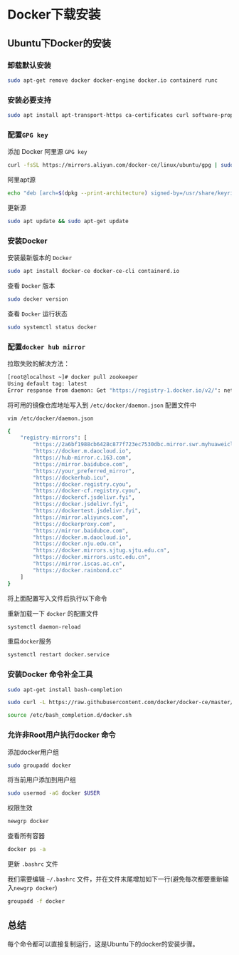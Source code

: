 # Docker下载安装

## Ubuntu下Docker的安装

### 卸载默认安装

```bash
sudo apt-get remove docker docker-engine docker.io containerd runc
```

### 安装必要支持

```bash
sudo apt install apt-transport-https ca-certificates curl software-properties-common gnupg lsb-release
```

### 配置`GPG key`

添加 Docker 阿里源 `GPG key`

```bash
curl -fsSL https://mirrors.aliyun.com/docker-ce/linux/ubuntu/gpg | sudo gpg --dearmor -o /usr/share/keyrings/docker-archive-keyring.gpg
```

阿里apt源

```bash
echo "deb [arch=$(dpkg --print-architecture) signed-by=/usr/share/keyrings/docker-archive-keyring.gpg] https://mirrors.aliyun.com/docker-ce/linux/ubuntu $(lsb_release -cs) stable" | sudo tee /etc/apt/sources.list.d/docker.list &gt; /dev/null
```

更新源

```bash
sudo apt update && sudo apt-get update
```

### 安装Docker

安装最新版本的 `Docker`

```bash
sudo apt install docker-ce docker-ce-cli containerd.io
```

查看 `Docker` 版本

```bash
sudo docker version
```

查看 `Docker` 运行状态

```bash
sudo systemctl status docker
```

### 配置`docker hub mirror`

拉取失败的解决方法：

```bash
[root@localhost ~]# docker pull zookeeper
Using default tag: latest
Error response from daemon: Get "https://registry-1.docker.io/v2/": net/http: request canceled while waiting for connection (Client.Timeout exceeded while awaiting headers)
```

将可用的镜像仓库地址写入到 `/etc/docker/daemon.json` 配置文件中

```bash
vim /etc/docker/daemon.json
```

```bash
{
    "registry-mirrors": [
        "https://2a6bf1988cb6428c877f723ec7530dbc.mirror.swr.myhuaweicloud.com",
        "https://docker.m.daocloud.io",
        "https://hub-mirror.c.163.com",
        "https://mirror.baidubce.com",
        "https://your_preferred_mirror",
        "https://dockerhub.icu",
        "https://docker.registry.cyou",
        "https://docker-cf.registry.cyou",
        "https://dockercf.jsdelivr.fyi",
        "https://docker.jsdelivr.fyi",
        "https://dockertest.jsdelivr.fyi",
        "https://mirror.aliyuncs.com",
        "https://dockerproxy.com",
        "https://mirror.baidubce.com",
        "https://docker.m.daocloud.io",
        "https://docker.nju.edu.cn",
        "https://docker.mirrors.sjtug.sjtu.edu.cn",
        "https://docker.mirrors.ustc.edu.cn",
        "https://mirror.iscas.ac.cn",
        "https://docker.rainbond.cc"
    ]
}
```

将上面配置写入文件后执行以下命令

重新加载一下 `docker` 的配置文件

```bash
systemctl daemon-reload
```

重启`docker`服务

```bash
systemctl restart docker.service
```

### 安装Docker 命令补全工具

```bash
sudo apt-get install bash-completion
```

```bash
sudo curl -L https://raw.githubusercontent.com/docker/docker-ce/master/components/cli/contrib/completion/bash/docker -o /etc/bash_completion.d/docker.sh
```

```bash
source /etc/bash_completion.d/docker.sh
```

### 允许非Root用户执行docker 命令

添加docker用户组

```bash
sudo groupadd docker
```

将当前用户添加到用户组

```bash
sudo usermod -aG docker $USER
```

权限生效

```bash
newgrp docker
```

查看所有容器

```bash
docker ps -a
```

更新 `.bashrc` 文件

我们需要编辑 `~/.bashrc` 文件，并在文件末尾增加如下一行(避免每次都要重新输入`newgrp docker`)

```bash
groupadd -f docker
```

## 总结

每个命令都可以直接复制运行，这是Ubuntu下的docker的安装步骤。
